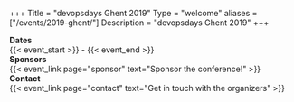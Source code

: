 +++
Title = "devopsdays Ghent 2019"
Type = "welcome"
aliases = ["/events/2019-ghent/"]
Description = "devopsdays Ghent 2019"
+++

<!-- <div style="text-align:center;">
  {{< event_logo >}}
</div> -->

<div class = "row">
  <div class = "col-md-2">
    <strong>Dates</strong>
  </div>
  <div class = "col-md-8">
    {{< event_start >}} - {{< event_end >}}
  </div>
</div>

<!-- <div class = "row">
  <div class = "col-md-2">
    <strong>Location</strong>
  </div>
  <div class = "col-md-8">
    {{< event_location >}}
  </div>
</div> -->

<!-- <div class = "row">
  <div class = "col-md-2">
    <strong>Register</strong>
  </div>
  <div class = "col-md-8">
    {{< event_link page="registration" text="Register to attend the conference!" >}}
  </div>
</div> -->

<!-- <div class = "row">
  <div class = "col-md-2">
    <strong>Propose</strong>
  </div>
  <div class = "col-md-8">
    {{< event_link page="propose" text="Propose a talk!" >}}
  </div>
</div> -->

<!-- <div class = "row">
  <div class = "col-md-2">
    <strong>Program</strong>
  </div>
  <div class = "col-md-8">
    View the {{< event_link page="program" text="program." >}}
  </div>
</div> -->

<!-- <div class = "row">
  <div class = "col-md-2">
    <strong>Speakers</strong>
  </div>
  <div class = "col-md-8">
    Check out the {{< event_link page="speakers" text="speakers!" >}}
  </div>
</div> -->

<div class = "row">
  <div class = "col-md-2">
    <strong>Sponsors</strong>
  </div>
  <div class = "col-md-8">
    {{< event_link page="sponsor" text="Sponsor the conference!" >}}
  </div>
</div>

<div class = "row">
  <div class = "col-md-2">
    <strong>Contact</strong>
  </div>
  <div class = "col-md-8">
    {{< event_link page="contact" text="Get in touch with the organizers" >}}
  </div>
</div>

<!-- Uncomment if you added your city twitter name -->
<!--
{{< event_twitter >}}
-->
